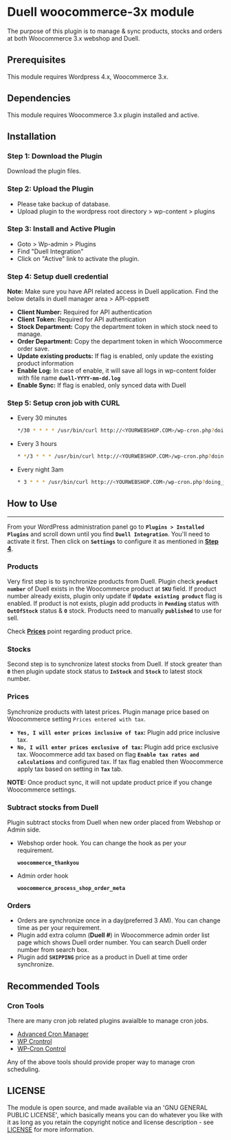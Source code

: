 Duell woocommerce-3x module
=====================

The purpose of this plugin is to manage & sync products, stocks and orders at both Woocommerce 3.x webshop and Duell. 

Prerequisites
-------------

This module requires Wordpress 4.x,  Woocommerce 3.x.

Dependencies
-------------

This module requires Woocommerce 3.x plugin installed and active.

Installation
------------

### Step 1: Download the Plugin

Download the plugin files.

### Step 2: Upload the Plugin

* Please take backup of database. 
* Upload plugin to the wordpress root directory > wp-content > plugins 

### Step 3: Install and Active Plugin

* Goto > Wp-admin > Plugins
* Find "Duell Integration" 
* Click on "Active" link to activate the plugin.

### Step 4: Setup duell credential

**Note:** Make sure you have API related access in Duell application. Find the below details in duell manager area > API-oppsett 

* **Client Number:** Required for API authentication
* **Client Token:** Required for API authentication
* **Stock Department:** Copy the department token in which stock need to manage.
* **Order Department:** Copy the department token in which Woocommerce order save.
* **Update existing products:** If flag is enabled, only update the existing product information
* **Enable Log:** In case of enable, it will save all logs in wp-content folder with file name  **`duell-YYYY-mm-dd.log`**
* **Enable Sync:** If flag is enabled, only synced data with Duell

### Step 5: Setup cron job with CURL

* Every 30 minutes

  ```bash
  */30 * * * * /usr/bin/curl http://<YOURWEBSHOP.COM>/wp-cron.php?doing_wp_cron >/dev/null 2>&1
  ```
  
* Every 3 hours

  ```bash
  * */3 * * * /usr/bin/curl http://<YOURWEBSHOP.COM>/wp-cron.php?doing_wp_cron >/dev/null 2>&1
  ```
* Every night 3am

  ```bash
  * 3 * * * /usr/bin/curl http://<YOURWEBSHOP.COM>/wp-cron.php?doing_wp_cron >/dev/null 2>&1
  ```
 
## How to Use
-------
From your WordPress administration panel go to **`Plugins > Installed Plugins`** and scroll down until you find **`Duell Integration`**. You'll need to activate it first. Then click on **`Settings`** to configure it as mentioned in **[Step 4](#step-4-setup-duell-credential)**.

### Products

Very first step is to synchronize products from Duell. Plugin check **`product number`** of Duell exists in the Woocommerce product at **`SKU`** field. If product number already exists, plugin only update if **`Update existing product`** flag is enabled. If product is not exists, plugin add products in **`Pending`** status with **`OutOfStock`** status & **`0`** stock. Products need to manually **`published`** to use for sell.

Check **[Prices](#prices)** point regarding product price.

### Stocks

Second step is to synchronize latest stocks from Duell. If stock greater than **`0`** then plugin update stock status to **`InStock`** and **`Stock`** to latest stock number.

### Prices

Synchronize products with latest prices. Plugin manage price based on Woocommerce setting `Prices entered with tax`.
  
  * **`Yes, I will enter prices inclusive of tax`:** Plugin add price inclusive tax.
  * **`No, I will enter prices exclusive of tax`:** Plugin add price exclusive tax. Woocommerce add tax based on flag **`Enable tax rates and calculations`** and configured tax. If tax flag enabled then Woocommerce apply tax based on setting in **`Tax`** tab.

**NOTE:** Once product sync, it will not update product price if you change Woocommerce settings.

### Subtract stocks from Duell

Plugin subtract stocks from Duell when new order placed from Webshop or Admin side.   


* Webshop order hook. You can change the hook as per your requirement.

  **`woocommerce_thankyou`**
  
* Admin order hook

  **`woocommerce_process_shop_order_meta`**

### Orders

* Orders are synchronize once in a day(preferred 3 AM). You can change time as per your requirement. 
* Plugin add extra column (**Duell #**) in Woocommerce admin order list page which shows Duell order number. You can search Duell order number from search box.
* Plugin add **`SHIPPING`** price as a product in Duell at time order synchronize.


Recommended Tools
-------

### Cron Tools

There are many cron job related plugins avaialble to manage cron jobs.

* [Advanced Cron Manager](https://wordpress.org/plugins/advanced-cron-manager/)
* [WP Crontrol](https://wordpress.org/plugins/wp-crontrol/)
* [WP-Cron Control](https://wordpress.org/plugins/wp-cron-control/)

Any of the above tools should provide proper way  to manage cron scheduling.

LICENSE
-------

The module is open source, and made available via an 'GNU GENERAL PUBLIC LICENSE', which basically means you can do whatever you like with it as long as you retain the copyright notice and license description - see [LICENSE](../master/LICENSE) for more information.


